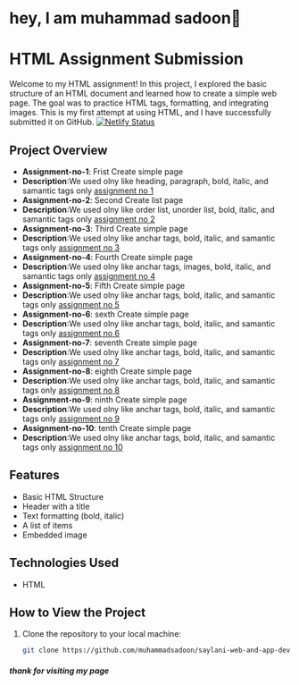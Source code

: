 # hey, I am muhammad sadoon👋

# HTML Assignment Submission

Welcome to my HTML assignment! In this project, I explored the basic structure of an HTML document and learned how to create a simple web page. The goal was to practice HTML tags, formatting, and integrating images. This is my first attempt at using HTML, and I have successfully submitted it on GitHub.
[![Netlify Status](https://api.netlify.com/api/v1/badges/eb1377fc-07e1-44ca-9baa-867dc47e52c4/deploy-status)](https://app.netlify.com/sites/all-assignment-saylani/deploys)
## Project Overview

- **Assignment-no-1**: Frist Create simple page
- **Description**:We used olny like heading, paragraph, bold, italic, and samantic tags only [assignment no 1](https://github.com/muhammadsadoon/saylani-web-and-app-development/tree/main/assignment_no_1)
- **Assignment-no-2**: Second Create list page
- **Description**:We used olny like order list, unorder list, bold, italic, and samantic tags only [assignment no 2](https://github.com/muhammadsadoon/saylani-web-and-app-development/tree/main/assignment_no_2)
- **Assignment-no-3**: Third Create simple page
- **Description**:We used olny like anchar tags, bold, italic, and samantic tags only [assignment no 3](https://github.com/muhammadsadoon/saylani-web-and-app-development/tree/main/assignment_no_3)
- **Assignment-no-4**: Fourth Create simple page
- **Description**:We used olny like anchar tags, images, bold, italic, and samantic tags only [assignment no 4](https://github.com/muhammadsadoon/saylani-web-and-app-development/tree/main/assignment_no_4)
- **Assignment-no-5**: Fifth Create simple page
- **Description**:We used olny like anchar tags, bold, italic, and samantic tags only [assignment no 5](https://github.com/muhammadsadoon/saylani-web-and-app-development/tree/main/assignment_no_5)
- **Assignment-no-6**: sexth Create simple page
- **Description**:We used olny like anchar tags, bold, italic, and samantic tags only [assignment no 6](https://github.com/muhammadsadoon/saylani-web-and-app-development/tree/main/assignment_no_6)
- **Assignment-no-7**: seventh Create simple page
- **Description**:We used olny like anchar tags, bold, italic, and samantic tags only [assignment no 7](https://github.com/muhammadsadoon/saylani-web-and-app-development/tree/main/assignment_no_7)
- **Assignment-no-8**: eighth Create simple page
- **Description**:We used olny like anchar tags, bold, italic, and samantic tags only [assignment no 8](https://github.com/muhammadsadoon/saylani-web-and-app-development/tree/main/assignment_no_8)
- **Assignment-no-9**: ninth Create simple page
- **Description**:We used olny like anchar tags, bold, italic, and samantic tags only [assignment no 9](https://github.com/muhammadsadoon/saylani-web-and-app-development/tree/main/assignment_no_9)
- **Assignment-no-10**: tenth Create simple page
- **Description**:We used olny like anchar tags, bold, italic, and samantic tags only [assignment no 10](https://github.com/muhammadsadoon/saylani-web-and-app-development/tree/main/assignment_no_10)

## Features

- Basic HTML Structure
- Header with a title
- Text formatting (bold, italic)
- A list of items
- Embedded image
  
## Technologies Used

- HTML

## How to View the Project

1. Clone the repository to your local machine:
   ```bash
   git clone https://github.com/muhammadsadoon/saylani-web-and-app-development
   ```
##### thank for visiting my page
